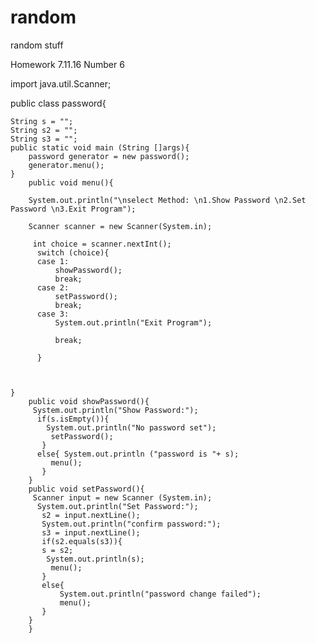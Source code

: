 # random
random stuff

Homework 7.11.16
Number 6

import java.util.Scanner;

public class password{

    String s = "";
    String s2 = "";
    String s3 = "";
	public static void main (String []args){
	    password generator = new password();
		generator.menu();
	}
		public void menu(){

		System.out.println("\nselect Method: \n1.Show Password \n2.Set Password \n3.Exit Program");
	    
	    Scanner scanner = new Scanner(System.in);

	     int choice = scanner.nextInt();
	      switch (choice){
	      case 1:
	    	  showPassword();
	    	  break;
	      case 2:
	          setPassword();
	    	  break;
	      case 3:
	    	  System.out.println("Exit Program");
	    	  
	    	  break;

	      }
	    
      
     
	}
		public void showPassword(){
	     System.out.println("Show Password:");
	      if(s.isEmpty()){
	        System.out.println("No password set");
             setPassword();
	       }
	      else{ System.out.println ("password is "+ s);
	    	 menu();
	       }
		}
		public void setPassword(){
		 Scanner input = new Scanner (System.in);
	      System.out.println("Set Password:");
	       s2 = input.nextLine();
	       System.out.println("confirm password:");
	       s3 = input.nextLine();
	       if(s2.equals(s3)){
   		   s = s2;
   		    System.out.println(s);
   		     menu();
	       }
	       else{
	    	   System.out.println("password change failed");
	    	   menu();
	       }
		}
		}

